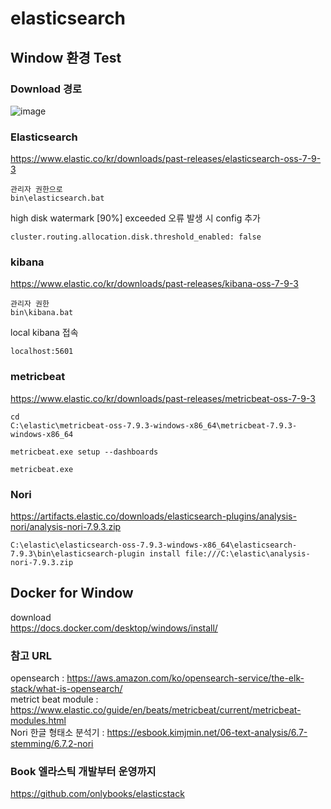 # elasticsearch

## Window 환경 Test

### Download 경로   
![image](https://user-images.githubusercontent.com/10610884/131291698-79e46ff5-aef6-4034-bde0-5f8065e3722b.png)



### Elasticsearch
https://www.elastic.co/kr/downloads/past-releases/elasticsearch-oss-7-9-3
```
관리자 권한으로
bin\elasticsearch.bat
```

high disk watermark [90%] exceeded 오류 발생 시 config 추가
```
cluster.routing.allocation.disk.threshold_enabled: false
```


### kibana
https://www.elastic.co/kr/downloads/past-releases/kibana-oss-7-9-3
```
관리자 권한
bin\kibana.bat
```
local kibana 접속   
```
localhost:5601
```




### metricbeat
https://www.elastic.co/kr/downloads/past-releases/metricbeat-oss-7-9-3

```
cd
C:\elastic\metricbeat-oss-7.9.3-windows-x86_64\metricbeat-7.9.3-windows-x86_64

metricbeat.exe setup --dashboards

metricbeat.exe
```



### Nori
https://artifacts.elastic.co/downloads/elasticsearch-plugins/analysis-nori/analysis-nori-7.9.3.zip
```
C:\elastic\elasticsearch-oss-7.9.3-windows-x86_64\elasticsearch-7.9.3\bin\elasticsearch-plugin install file:///C:\elastic\analysis-nori-7.9.3.zip
```


## Docker for Window

download   
https://docs.docker.com/desktop/windows/install/


### 참고 URL
opensearch : https://aws.amazon.com/ko/opensearch-service/the-elk-stack/what-is-opensearch/   
metrict beat module : https://www.elastic.co/guide/en/beats/metricbeat/current/metricbeat-modules.html  
Nori 한글 형태소 분석기 : https://esbook.kimjmin.net/06-text-analysis/6.7-stemming/6.7.2-nori   

### Book 엘라스틱 개발부터 운영까지
https://github.com/onlybooks/elasticstack
